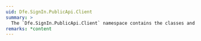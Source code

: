 ```yaml
---
uid: Dfe.SignIn.PublicApi.Client
summary: >
  The `Dfe.SignIn.PublicApi.Client` namespace contains the classes and methods for interacting with the DfE Sign-in Public API.
remarks: *content
---
```

